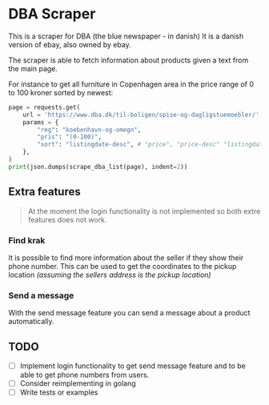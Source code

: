 # DBA Scraper

This is a scraper for DBA (the blue newspaper - in danish) It is a danish version of ebay, also owned by ebay. 

The scraper is able to fetch information about products given a text from the main page.

For instance to get all furniture in Copenhagen area in the price range of 0 to 100 kroner sorted by newest:

```py
page = requests.get(
    url = 'https://www.dba.dk/til-boligen/spise-og-dagligstuemoebler/',
    params = {
        "reg": "koebenhavn-og-omegn",
        "pris": "(0-100)",
        "sort": "listingdate-desc", # "price", "price-desc" "listingdate"
    },
)
print(json.dumps(scrape_dba_list(page), indent=2))
```

## Extra features

> At the moment the login functionality is not implemented so both extre features does not work.

### Find krak

It is possible to find more information about the seller if they show their phone number. This can be used to get the coordinates to the pickup location _(assuming the sellers address is the pickup location)_

### Send a message


With the send message feature you can send a message about a product automatically.

## TODO

- [ ] Implement login functionality to get send message feature and to be able to get phone numbers from users.
- [ ] Consider reimplementing in golang 
- [ ] Write tests or examples
